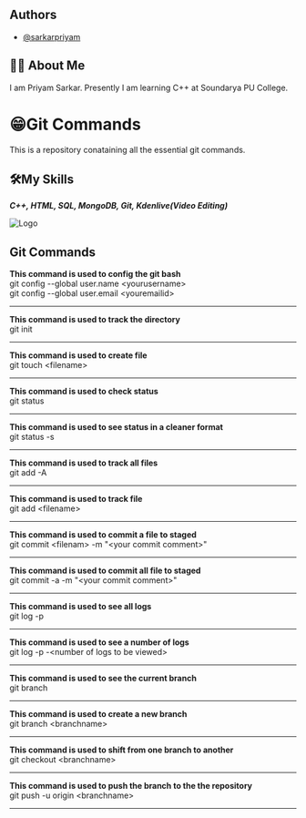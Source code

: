 
## Authors

- [@sarkarpriyam](https://www.github.com/sarkarpriyam)


## 🚀😎 About Me
I am Priyam Sarkar. Presently I am learning C++ at Soundarya PU College.


# 😁Git Commands
This is a repository conataining all the essential git commands.



## 🛠My Skills
<i><b>C++, HTML, SQL, MongoDB, Git, Kdenlive(Video Editing)</b></i>


![Logo](https://avatars.githubusercontent.com/u/117529765?v=4)


## Git Commands

<b>This command is used to config the git bash<br></b>
git config --global user.name &lt;yourusername&gt;<br>
git config --global user.email &lt;youremailid&gt;

___________________________________________________

<b>This command is used to track the directory</b><br>
git init
___________________________________________________

<b>This command is used to create file</b><br>
git touch &lt;filename&gt;

___________________________________________________

<b>This command is used to check status</b><br>
git status

___________________________________________________

<b>This command is used to see status in a cleaner format</b><br>
git status -s 
___________________________________________________ 

<b>This command is used to track all files</b><br>
git add -A 

___________________________________________________

<b>This command is used to track file</b><br>
git add &lt;filename&gt;

___________________________________________________

<b>This command is used to commit a file to staged</b><br>
git commit &lt;filenam&gt; -m "&lt;your commit comment&gt;"

___________________________________________________

<b>This command is used to commit all file to staged</b><br>
git commit -a -m "&lt;your commit comment&gt;"

___________________________________________________

<b>This command is used to see all logs</b><br>
git log -p 

___________________________________________________

<b>This command is used to see a number of logs</b><br>
git log -p -&lt;number of logs to be viewed&gt;

___________________________________________________

<b>This command is used to see the current branch</b><br>
git branch

___________________________________________________

<b>This command is used to create a new branch</b><br>
git branch &lt;branchname&gt;

___________________________________________________

<B>This command is used to shift from one branch to another</b> <br>
git checkout &lt;branchname&gt;

___________________________________________________

<B>This command is used to push the branch to the the repository</b><br>
git push -u origin &lt;branchname&gt;

___________________________________________________
